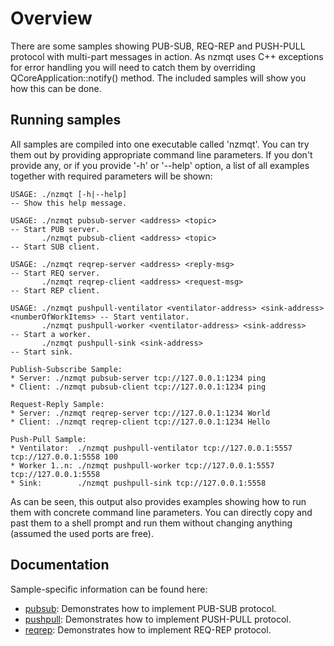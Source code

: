 Overview
========

There are some samples showing PUB-SUB, REQ-REP and PUSH-PULL protocol with multi-part messages in action. As nzmqt uses C++ exceptions for error handling you will need to catch them by overriding QCoreApplication::notify() method. The included samples will show you how this can be done.

Running samples
---------------

All samples are compiled into one executable called 'nzmqt'. You can try them out by providing appropriate command line parameters. If you don't provide any, or if you provide '-h' or '--help' option, a list of all examples together with required parameters will be shown:

```
USAGE: ./nzmqt [-h|--help]                                                                 -- Show this help message.

USAGE: ./nzmqt pubsub-server <address> <topic>                                             -- Start PUB server.
       ./nzmqt pubsub-client <address> <topic>                                             -- Start SUB client.

USAGE: ./nzmqt reqrep-server <address> <reply-msg>                                         -- Start REQ server.
       ./nzmqt reqrep-client <address> <request-msg>                                       -- Start REP client.

USAGE: ./nzmqt pushpull-ventilator <ventilator-address> <sink-address> <numberOfWorkItems> -- Start ventilator.
       ./nzmqt pushpull-worker <ventilator-address> <sink-address>                         -- Start a worker.
       ./nzmqt pushpull-sink <sink-address>                                                -- Start sink.

Publish-Subscribe Sample:
* Server: ./nzmqt pubsub-server tcp://127.0.0.1:1234 ping
* Client: ./nzmqt pubsub-client tcp://127.0.0.1:1234 ping

Request-Reply Sample:
* Server: ./nzmqt reqrep-server tcp://127.0.0.1:1234 World
* Client: ./nzmqt reqrep-client tcp://127.0.0.1:1234 Hello

Push-Pull Sample:
* Ventilator:  ./nzmqt pushpull-ventilator tcp://127.0.0.1:5557 tcp://127.0.0.1:5558 100
* Worker 1..n: ./nzmqt pushpull-worker tcp://127.0.0.1:5557 tcp://127.0.0.1:5558
* Sink:        ./nzmqt pushpull-sink tcp://127.0.0.1:5558
```

As can be seen, this output also provides examples showing how to run them with concrete command line parameters. You can directly copy and past them to a shell prompt and run them without changing anything (assumed the used ports are free).

Documentation
-------------

Sample-specific information can be found here:
* [pubsub][]: Demonstrates how to implement PUB-SUB protocol.
* [pushpull][]: Demonstrates how to implement PUSH-PULL protocol.
* [reqrep][]: Demonstrates how to implement REQ-REP protocol.


 [pubsub]:      Samples-pubsub.md       "PUB-SUB protocol example"
 [pushpull]:    Samples-pushpull.md     "PUSH-PULL protocol example"
 [reqrep]:      Samples-reqrep.md       "REQ-REP protocol example"
